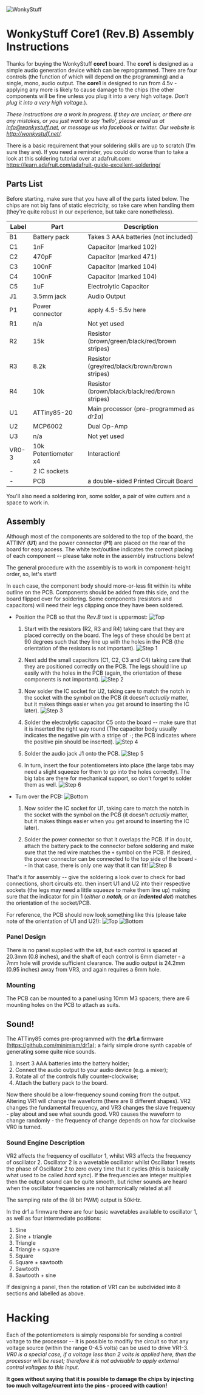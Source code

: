 ![WonkyStuff](../wonkystuff_inv.jpg)

# WonkyStuff Core1 (Rev.B) Assembly Instructions

Thanks for buying the WonkyStuff **core1** board. The **core1** is designed as a simple audio generation device which can be reprogrammed. There are four controls (the function of which will depend on the programming) and a single, mono, audio output. The **core1** is designed to run from 4.5v - applying any more is likely to cause damage to the chips (the other components will be fine unless you plug it into a very high voltage. _Don't plug it into a very high voltage._).

_These instructions are a work in progress. If they are unclear, or there are any mistakes, or you just want to say 'hello', please email us at info@wonkystuff.net, or message us via facebook or twitter. Our website is http://wonkystuff.net/._

There is a basic requirement that your soldering skills are up to scratch (I'm sure they are). If you need a reminder, you could do worse than to take a look at this soldering tutorial over at adafruit.com: https://learn.adafruit.com/adafruit-guide-excellent-soldering/

## Parts List

Before starting, make sure that you have all of the parts listed below. The chips are not big fans of static electricity, so take care when handling them (they're quite robust in our experience, but take care nonetheless).

| Label  | Part | Description |
| ------ | ---- | ----------- |
| B1 | Battery pack | Takes 3 AAA batteries (not included) |
| C1 | 1nF | Capacitor (marked 102) |
| C2 | 470pF | Capacitor (marked 471) |
| C3 | 100nF | Capacitor (marked 104) |
| C4 | 100nF | Capacitor (marked 104) |
| C5 | 1uF | Electrolytic Capacitor |
| J1 | 3.5mm jack | Audio Output |
| P1 | Power connector | apply 4.5-5.5v here |
| R1 | n/a | Not yet used |
| R2 | 15k | Resistor (brown/green/black/red/brown stripes) |
| R3 | 8.2k | Resistor (grey/red/black/brown/brown stripes) |
| R4 | 10k | Resistor (brown/black/black/red/brown stripes) |
| U1 | ATTiny85-20  | Main processor (pre-programmed as _dr1a_) |
| U2 | MCP6002  | Dual Op-Amp |
| U3 | n/a | Not yet used |
| VR0-3 | 10k Potentiometer x4 | Interaction!|
| - | 2 IC sockets | |
| - | PCB | a double-sided Printed Circuit Board |

You'll also need a soldering iron, some solder, a pair of wire cutters and a space to work in.

## Assembly

Although most of the components are soldered to the top of the board, the ATTINY (**U1**) and the power connector (**P1**) are placed on the rear of the board for easy access. The white text/outline indicates the correct placing of each component -- please take note in the assembly instructions below!

The general procedure with the assembly is to work in component-height order, so, let's start!

In each case, the component body should more-or-less fit within its white outline on the PCB. Components should be added from this side, and the board flipped over for soldering. Some components (resistors and capacitors) will need their legs clipping once they have been soldered.

* Position the PCB so that the _Rev.B_ text is uppermost:
![Top](top.jpg)
    1. Start with the resistors (R2, R3 and R4) taking care that they are placed correctly on the board. The legs of these should be bent at 90 degrees such that they line up with the holes in the PCB (the orientation of the resistors is not important).
    ![Step 1](step1.JPG)

    1. Next add the small capacitors (C1, C2, C3 and C4) taking care that they are positioned correctly on the PCB. The legs should line up easily with the holes in the PCB (again, the orientation of these components is not important).
    ![Step 2](step2.JPG)

    1. Now solder the IC socket for U2, taking care to match the notch in the socket with the symbol on the PCB (it doesn't _actually_ matter, but it makes things easier when you get around to inserting the IC later).
    ![Step 3](step3.JPG)

    1. Solder the electrolytic capacitor C5 onto the board -- make sure that it is inserted the right way round (The capacitor body usually indicates the negative pin with a stripe of `-`; the PCB indicates where the positive pin should be inserted).
    ![Step 4](step4.JPG)

    1. Solder the audio jack J1 onto the PCB.
    ![Step 5](step5.JPG)

    1. In turn, insert the four potentiometers into place (the large tabs may need a slight squeeze for them to go into the holes correctly). The big tabs are there for mechanical support, so don't forget to solder them as well.
    ![Step 6](step6.JPG)

* Turn over the PCB:
    ![Bottom](bottom.JPG)
    1. Now solder the IC socket for U1, taking care to match the notch in the socket with the symbol on the PCB (it doesn't _actually_ matter, but it makes things easier when you get around to inserting the IC later).

    1. Solder the power connector so that it overlaps the PCB. If in doubt, attach the battery pack to the connector before soldering and make sure that the red wire matches the `+` symbol on the PCB. If desired, the power connector can be connected to the top side of the board -- in that case, there is only one way that it can fit!
    ![Step 8](step8.JPG)


That's it for assembly -- give the soldering a look over to check for bad connections, short circuits etc. then insert U1 and U2 into their respective sockets (the legs may need a little squeeze to make them line up) making sure that the indicator for pin 1 (_either a **notch**, or an **indented dot**_) matches the orientation of the socket/PCB.

For reference, the PCB should now look something like this (please take note of the orientation of U1 and U2!):
![Top](top2.JPG)
![Bottom](bottom2.JPG)

### Panel Design

There is no panel supplied with the kit, but each control is spaced at 20.3mm (0.8 inches), and the shaft of each control is 6mm diameter - a 7mm hole will provide sufficient clearance. The audio output is 24.2mm (0.95 inches) away from VR3, and again requires a 6mm hole.

### Mounting

The PCB can be mounted to a panel using 10mm M3 spacers; there are 6 mounting holes on the PCB to attach as suits.

## Sound!

The ATTiny85 comes pre-programmed with the **dr1.a** firmware (https://github.com/minimism/dr1a); a fairly simple drone synth capable of generating some quite nice sounds.

1. Insert 3 AAA batteries into the battery holder;
1. Connect the audio output to your audio device (e.g. a mixer);
1. Rotate all of the controls fully counter-clockwise;
1. Attach the battery pack to the board.

Now there should be a low-frequency sound coming from the output. Altering VR1 will change the waveform (there are 8 different shapes). VR2 changes the fundamental frequency, and VR3 changes the slave frequency - play about and see what sounds good. VR0 causes the waveform to change randomly - the frequency of change depends on how far clockwise VR0  is turned.

### Sound Engine Description

VR2 affects the frequency of oscillator 1, whilst VR3 affects the frequency of oscillator 2. Oscillator 2 is a wavetable oscillator whilst Oscillator 1 resets the phase of Oscillator 2 to zero every time that it cycles (this is basically what used to be called _hard sync_). If the frequencies are integer multiples then the output sound can be quite smooth, but richer sounds are heard when the oscillator frequencies are not harmonically related at all!

The sampling rate of the (8 bit PWM) output is 50kHz.

In the dr1.a firmware there are four basic wavetables available to oscillator 1, as well as four intermediate positions:
1. Sine
1. Sine + triangle
1. Triangle
1. Triangle + square
1. Square
1. Square + sawtooth
1. Sawtooth
1. Sawtooth + sine

If designing a panel, then the rotation of VR1 can be subdivided into 8 sections and labelled  as above.

# Hacking

Each of the potentiometers is simply responsible for sending a control voltage to the processor -- it is possible to modifiy the circuit so that any voltage source (within the range 0-4.5 volts) can be used to drive VR1-3. *VR0 is a special case, if a voltage less than 2 volts is applied here, then the processor will be reset; therefore it is not advisable to apply external control voltages to this input.*

**It goes without saying that it is possible to damage the chips by injecting too much voltage/current into the pins - proceed with caution!**
